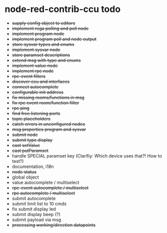 # node-red-contrib-ccu todo

* ~~supply config object to editors~~
* ~~implement rega polling and poll node~~
* ~~implement program node~~
* ~~implement program poll and node output~~
* ~~store sysvar types and enums~~
* ~~implement sysvar node~~
* ~~store paramset descriptions~~
* ~~extend msg with type and enums~~
* ~~implement value node~~
* ~~implement rpc node~~
* ~~rpc-event filters~~
* ~~discover ccu and interfaces~~
* ~~connect autocomplete~~
* ~~configurable init address~~
* ~~fix missing rooms/functions in msg~~
* ~~fix rpc event room/function filter~~
* ~~rpc ping~~
* ~~find free listening ports~~
* ~~topic placeholders~~
* ~~catch errors in unconfigured nodes~~ 
* ~~msg properties program and sysvar~~
* ~~submit node~~
* ~~submit type display~~ 
* ~~cast setValue~~
* ~~cast putParamset~~
* handle SPECIAL paramset key (Clarifiy: Which device uses that?! How to test?)
* documentation, i18n
* ~~node status~~
* global object
* value autocomplete / multiselect
* ~~rpc-event autocomplete / multiselect~~
* ~~rpc autocomplete / multiselect~~
* submit autocomplete
* submit limit list to 10 cmds
* fix submit display led
* submit display beep (?)
* submit payload via msg
* ~~processing working/direction datapoints~~

